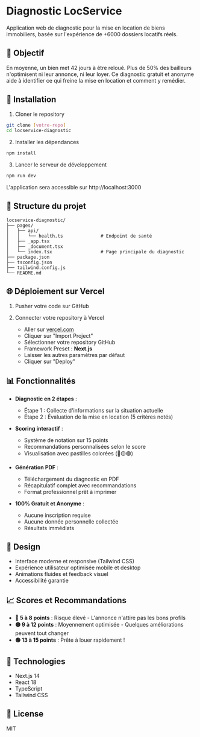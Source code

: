 # Diagnostic LocService

Application web de diagnostic pour la mise en location de biens immobiliers, basée sur l'expérience de +6000 dossiers locatifs réels.

## 🎯 Objectif

En moyenne, un bien met 42 jours à être reloué. Plus de 50% des bailleurs n'optimisent ni leur annonce, ni leur loyer. Ce diagnostic gratuit et anonyme aide à identifier ce qui freine la mise en location et comment y remédier.

## 🚀 Installation

1. Cloner le repository
```bash
git clone [votre-repo]
cd locservice-diagnostic
```

2. Installer les dépendances
```bash
npm install
```

3. Lancer le serveur de développement
```bash
npm run dev
```

L'application sera accessible sur http://localhost:3000

## 📁 Structure du projet

```
locservice-diagnostic/
├── pages/
│   ├── api/
│   │   └── health.ts              # Endpoint de santé
│   ├── _app.tsx
│   ├── _document.tsx
│   └── index.tsx                  # Page principale du diagnostic
├── package.json
├── tsconfig.json
├── tailwind.config.js
└── README.md
```

## 🌐 Déploiement sur Vercel

1. Pusher votre code sur GitHub

2. Connecter votre repository à Vercel
   - Aller sur [vercel.com](https://vercel.com)
   - Cliquer sur "Import Project"
   - Sélectionner votre repository GitHub
   - Framework Preset : **Next.js**
   - Laisser les autres paramètres par défaut
   - Cliquer sur "Deploy"

## 📊 Fonctionnalités

- **Diagnostic en 2 étapes** : 
  - Étape 1 : Collecte d'informations sur la situation actuelle
  - Étape 2 : Évaluation de la mise en location (5 critères notés)
  
- **Scoring interactif** : 
  - Système de notation sur 15 points
  - Recommandations personnalisées selon le score
  - Visualisation avec pastilles colorées (🔴🟡🟢)

- **Génération PDF** : 
  - Téléchargement du diagnostic en PDF
  - Récapitulatif complet avec recommandations
  - Format professionnel prêt à imprimer

- **100% Gratuit et Anonyme** : 
  - Aucune inscription requise
  - Aucune donnée personnelle collectée
  - Résultats immédiats

## 🎨 Design

- Interface moderne et responsive (Tailwind CSS)
- Expérience utilisateur optimisée mobile et desktop
- Animations fluides et feedback visuel
- Accessibilité garantie

## 📈 Scores et Recommandations

- **🔴 5 à 8 points** : Risque élevé - L'annonce n'attire pas les bons profils
- **🟡 9 à 12 points** : Moyennement optimisée - Quelques améliorations peuvent tout changer
- **🟢 13 à 15 points** : Prête à louer rapidement !

## 🔧 Technologies

- Next.js 14
- React 18
- TypeScript
- Tailwind CSS

## 📝 License

MIT